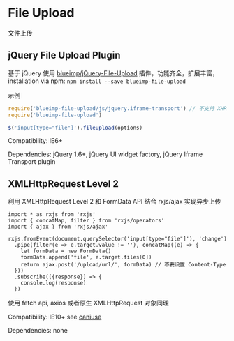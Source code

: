 # File Upload

文件上传

## jQuery File Upload Plugin

基于 jQuery 使用 [blueimp/jQuery-File-Upload](https://github.com/blueimp/jQuery-File-Upload) 插件，功能齐全，扩展丰富，installation via npm: `npm install --save blueimp-file-upload`

示例

``` javascript
require('blueimp-file-upload/js/jquery.iframe-transport') // 不支持 XHR 上传的需要引用
require('blueimp-file-upload')

$('input[type="file"]').fileupload(options)
```

Compatibility: IE6+

Dependencies: jQuery 1.6+, jQuery UI widget factory, jQuery Iframe Transport plugin

## XMLHttpRequest Level 2

利用 XMLHttpRequest Level 2 和 FormData API 结合 rxjs/ajax 实现异步上传

``` jsvascript
import * as rxjs from 'rxjs'
import { concatMap, filter } from 'rxjs/operators'
import { ajax } from 'rxjs/ajax'

rxjs.fromEvent(document.querySelector('input[type="file"]'), 'change')
  .pipe(filter(e => e.target.value != ''), concatMap((e) => {
    let formData = new FormData()
    formData.append('file', e.target.files[0])
    return ajax.post('/upload/url/', formData) // 不要设置 Content-Type
  }))
  .subscribe(({response}) => {
    console.log(response)
  })
```

使用 fetch api, axios 或者原生 XMLHttpRequest 对象同理

Compatibility: IE10+ see [caniuse](https://caniuse.com/#feat=xhr2)

Dependencies: none
